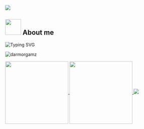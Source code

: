 <img src="https://user-images.githubusercontent.com/73097560/115834477-dbab4500-a447-11eb-908a-139a6edaec5c.gif">

## <picture><img src = "https://github.com/DarmorGamz/DarmorGamz/assets/mdImages/about_me.gif" width = 50px></picture> **About me**

<img src="https://readme-typing-svg.demolab.com?font=Fira+Code&size=18&duration=1000&pause=100&multiline=true&width=500&height=80&color=9B2ADD&lines=Computer Engineer | Software Engineer;I'm a fuckin sorcerer!;I build cool shit..." alt="Typing SVG" />

<p align="left"> <img src="https://komarev.com/ghpvc/?username=darmorgamz&label=Profile%20views&color=0e75b6&style=flat&base=142010" alt="darmorgamz" /> </p>

<a href="https://github.com/DarmorGamz">
  <img height=200 align="center" src="https://awesome-github-stats.azurewebsites.net/user-stats/DarmorGamz?cardType=level&theme=midnight-purple&preferLogin=false&Ring=9B2ADD&Title=9B2ADD" />
<!-- 	<img height=200 align="center" src="https://github-readme-stats.vercel.app/api?username=DarmorGamz&theme=tokyonight&preferLogin=false&Ring=9B2ADD&Title=9B2ADD" /> -->
</a>
<a href="https://github.com/DarmorGamz">
  <img height=200 align="center" src="https://github-readme-stats.vercel.app/api/top-langs/?username=darmorgamz&layout=donut&theme=midnight-purple&ring_color=9B2ADD&title_color=9B2ADD&card_width=320" />
</a>

<img src="https://user-images.githubusercontent.com/73097560/115834477-dbab4500-a447-11eb-908a-139a6edaec5c.gif">
